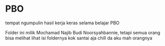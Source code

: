 # PBO
tempat ngumpulin hasil kerja keras selama belajar PBO

Folder ini milik Mochamad Najib Budi Noorsyahbannie, tetapi semua orang bisa melihat lihat isi foldernya kok santai aja chill da aku mah orangnya
